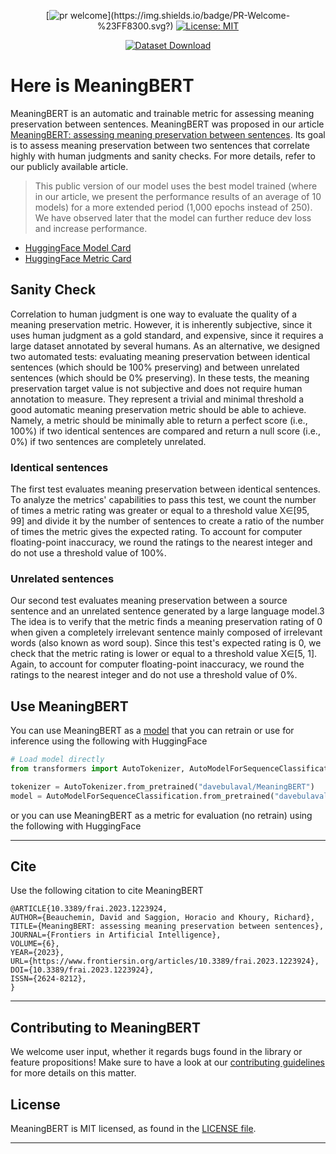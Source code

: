 <div align="center">

[![pr welcome](https://img.shields.io/badge/PR-Welcome-%23FF8300.svg?)](https://img.shields.io/badge/PR-Welcome-%23FF8300.svg?)
[![License: MIT](https://img.shields.io/badge/License-MIT-yellow.svg)](https://opensource.org/licenses/MIT)

[![Dataset Download](https://img.shields.io/badge/Download%20Dataset-blue?style=for-the-badge&logo=download)](https://github.com/GRAAL-Research/csmd)

</div>

# Here is MeaningBERT

MeaningBERT is an automatic and trainable metric for assessing meaning preservation between sentences. MeaningBERT was
proposed in our
article [MeaningBERT: assessing meaning preservation between sentences](https://www.frontiersin.org/articles/10.3389/frai.2023.1223924/full).
Its goal is to assess meaning preservation between two sentences that correlate highly with human judgments and sanity
checks. For more details, refer to our publicly available article.

> This public version of our model uses the best model trained (where in our article, we present the performance results
> of an average of 10 models) for a more extended period (1,000 epochs instead of 250). We have observed later that the
> model can further reduce dev loss and increase performance.

- [HuggingFace Model Card](https://huggingface.co/davebulaval/MeaningBERT)
- [HuggingFace Metric Card]()

## Sanity Check

Correlation to human judgment is one way to evaluate the quality of a meaning preservation metric.
However, it is inherently subjective, since it uses human judgment as a gold standard, and expensive, since it requires
a large dataset
annotated by several humans. As an alternative, we designed two automated tests: evaluating meaning preservation between
identical sentences (which should be 100% preserving) and between unrelated sentences (which should be 0% preserving).
In these tests, the meaning preservation target value is not subjective and does not require human annotation to
measure. They represent a trivial and minimal threshold a good automatic meaning preservation metric should be able to
achieve. Namely, a metric should be minimally able to return a perfect score (i.e., 100%) if two identical sentences are
compared and return a null score (i.e., 0%) if two sentences are completely unrelated.

### Identical sentences

The first test evaluates meaning preservation between identical sentences. To analyze the metrics' capabilities to pass
this test, we count the number of times a metric rating was greater or equal to a threshold value X∈[95, 99] and divide
it by the number of sentences to create a ratio of the number of times the metric gives the expected rating. To account
for computer floating-point inaccuracy, we round the ratings to the nearest integer and do not use a threshold value of
100%.

### Unrelated sentences

Our second test evaluates meaning preservation between a source sentence and an unrelated sentence generated by a large
language model.3 The idea is to verify that the metric finds a meaning preservation rating of 0 when given a completely
irrelevant sentence mainly composed of irrelevant words (also known as word soup). Since this test's expected rating is
0, we check that the metric rating is lower or equal to a threshold value X∈[5, 1].
Again, to account for computer floating-point inaccuracy, we round the ratings to the nearest integer and do not use
a threshold value of 0%.

## Use MeaningBERT

You can use MeaningBERT as a [model](https://huggingface.co/davebulaval/MeaningBERT) that you can retrain or use for
inference using the following with HuggingFace

```python
# Load model directly
from transformers import AutoTokenizer, AutoModelForSequenceClassification

tokenizer = AutoTokenizer.from_pretrained("davebulaval/MeaningBERT")
model = AutoModelForSequenceClassification.from_pretrained("davebulaval/MeaningBERT")
```

or you can use MeaningBERT as a metric for evaluation (no retrain) using the following with HuggingFace




------------------

## Cite

Use the following citation to cite MeaningBERT

```
@ARTICLE{10.3389/frai.2023.1223924,
AUTHOR={Beauchemin, David and Saggion, Horacio and Khoury, Richard},    
TITLE={MeaningBERT: assessing meaning preservation between sentences},      
JOURNAL={Frontiers in Artificial Intelligence},      
VOLUME={6},           
YEAR={2023},      
URL={https://www.frontiersin.org/articles/10.3389/frai.2023.1223924},       
DOI={10.3389/frai.2023.1223924},      
ISSN={2624-8212},   
}
```

------------------

## Contributing to MeaningBERT

We welcome user input, whether it regards bugs found in the library or feature propositions! Make sure to have a
look at our [contributing guidelines](https://github.com/GRAAL-Research/MeaningBERT/blob/main/.github/CONTRIBUTING.md)
for more details on this matter.

## License

MeaningBERT is MIT licensed, as found in
the [LICENSE file](https://github.com/GRAAL-Research/risc/blob/main/LICENSE).

------------------


